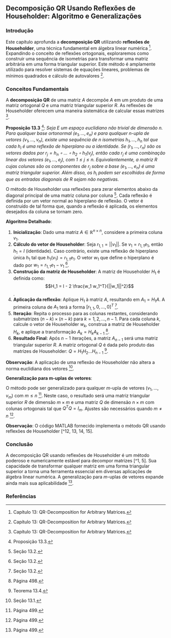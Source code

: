 ## Decomposição QR Usando Reflexões de Householder: Algoritmo e Generalizações

### Introdução
Este capítulo aprofunda a **decomposição QR** utilizando **reflexões de Householder**, uma técnica fundamental em álgebra linear numérica [^1]. Expandindo o conceito de reflexões ortogonais, exploraremos como construir uma sequência de isometrias para transformar uma matriz arbitrária em uma forma triangular superior. Este método é amplamente utilizado para resolver sistemas de equações lineares, problemas de mínimos quadrados e cálculo de autovalores [^1].

### Conceitos Fundamentais
A **decomposição QR** de uma matriz $A$ decompõe $A$ em um produto de uma matriz ortogonal $Q$ e uma matriz triangular superior $R$. As reflexões de Householder oferecem uma maneira sistemática de calcular essas matrizes [^1].

**Proposição 13.3** [^6]: *Seja E um espaço euclidiano não trivial de dimensão n. Para qualquer base ortonormal $(e_1,..., e_n)$ e para qualquer n-upla de vetores $(v_1,..., v_n)$, existe uma sequência de n isometrias $h_1, ..., h_n$ tal que cada $h_i$ é uma reflexão de hiperplano ou a identidade. Se $(r_1,...,r_n)$ são os vetores dados por $r_j = h_n \circ ... \circ h_2 \circ h_1(v_j)$, então cada $r_j$ é uma combinação linear dos vetores $(e_1, ..., e_j)$, com $1 \leq j \leq n$. Equivalentemente, a matriz $R$ cujas colunas são os componentes de $r_j$ sobre a base $(e_1,...,e_n)$ é uma matriz triangular superior. Além disso, os $h_i$ podem ser escolhidos de forma que as entradas diagonais de $R$ sejam não negativas.*

O método de Householder usa reflexões para zerar elementos abaixo da diagonal principal de uma matriz coluna por coluna [^7]. Cada reflexão é definida por um vetor normal ao hiperplano de reflexão. O vetor é construído de tal forma que, quando a reflexão é aplicada, os elementos desejados da coluna se tornam zero.

**Algoritmo Detalhado**:

1.  **Inicialização**: Dado uma matriz $A \in \mathbb{R}^{n \times n}$, considere a primeira coluna $v_1$.
2.  **Cálculo do vetor de Householder**: Seja $r_{1,1} = ||v_1||$. Se $v_1 = r_{1,1}e_1$, então $h_1 = I$ (identidade). Caso contrário, existe uma reflexão de hiperplano única $h_1$ tal que $h_1(v_1) = r_{1,1}e_1$. O vetor $w_1$ que define o hiperplano é dado por $w_1 = r_{1,1}e_1 - v_1$ [^7].
3.  **Construção da matriz de Householder**: A matriz de Householder $H_1$ é definida como:
    $$H_1 = I - 2 \frac{w_1 w_1^T}{||w_1||^2}$$.
4.  **Aplicação da reflexão**: Aplique $H_1$ à matriz $A$, resultando em $A_1 = H_1 A$. A primeira coluna de $A_1$ terá a forma $[r_{1,1}, 0, ..., 0]^T$ [^7].
5.  **Iteração**: Repita o processo para as colunas restantes, considerando submatrizes $(n-k) \times (n-k)$ para $k = 1, 2, ..., n-1$. Para cada coluna $k$, calcule o vetor de Householder $w_k$, construa a matriz de Householder $H_k$, e aplique a transformação $A_k = H_k A_{k-1}$ [^8].
6.  **Resultado Final**: Após $n-1$ iterações, a matriz $A_{n-1}$ será uma matriz triangular superior $R$. A matriz ortogonal $Q$ é dada pelo produto das matrizes de Householder: $Q = H_1 H_2 ... H_{n-1}$ [^10].

**Observação**: A aplicação de uma reflexão de Householder não altera a norma euclidiana dos vetores [^3].

**Generalização para m-uplas de vetores**:

O método pode ser generalizado para qualquer $m$-upla de vetores $(v_1, ..., v_m)$ com $m \leq n$ [^9]. Neste caso, o resultado será uma matriz triangular superior $R$ de dimensão $m \times m$ e uma matriz $Q$ de dimensão $n \times m$ com colunas ortogonais tal que $Q^T Q = I_m$. Ajustes são necessários quando $m \neq n$ [^9].

**Observação**: O código MATLAB fornecido implementa o método QR usando reflexões de Householder [^12, 13, 14, 15].

### Conclusão
A decomposição QR usando reflexões de Householder é um método poderoso e numericamente estável para decompor matrizes [^1, 5]. Sua capacidade de transformar qualquer matriz em uma forma triangular superior a torna uma ferramenta essencial em diversas aplicações de álgebra linear numérica. A generalização para $m$-uplas de vetores expande ainda mais sua aplicabilidade [^9].

### Referências
[^1]: Capítulo 13: QR-Decomposition for Arbitrary Matrices.
[^2]: Definição 13.1.
[^3]: Seção 13.1.
[^4]: Definição 13.3.
[^5]: Proposição 13.2.
[^6]: Proposição 13.3.
[^7]: Seção 13.2.
[^8]: Página 498.
[^9]: Página 499.
[^10]: Teorema 13.4.
[^11]: Problema 13.1.
[^12]: Página 502.
[^13]: Página 503.
[^14]: Página 504.
[^15]: Página 505.
<!-- END -->